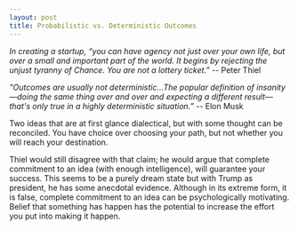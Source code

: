 ```yaml
---
layout: post
title: Probabilistic vs. Deterministic Outcomes
---
```


*In creating a startup, “you can have agency not just over your own life, but over a small and important part of the world. It begins by rejecting the unjust tyranny of Chance. You are not a lottery ticket.”* -- Peter Thiel


*"Outcomes are usually not deterministic…The popular definition of insanity—doing the same thing over and over and expecting a different result—that's only true in a highly deterministic situation.”*
        -- Elon Musk

Two ideas that are at first glance dialectical, but with some thought can be reconciled. You have choice over choosing your path, but not whether you will reach your destination.

Thiel would still disagree with that claim; he would argue that complete commitment to an idea (with enough intelligence), will guarantee your success. This seems to be a purely dream state but with Trump as president, he has some anecdotal evidence. Although in its extreme form, it is false, complete commitment to an idea can be psychologically motivating. Belief that something has happen has the potential to increase the effort you put into making it happen.
